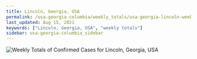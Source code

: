 ```yaml
---
title: Lincoln, Georgia, USA
permalink: /usa-georgia-columbia/weekly_totals/usa-georgia-lincoln-weekly_totals.html
last_updated: Aug 15, 2021
keywords: ["Lincoln, Georgia, USA", "weekly totals"]
sidebar: usa-georgia-columbia_sidebar
---
```


![Weekly Totals of Confirmed Cases for Lincoln, Georgia, USA](/covid_tracker/images/graphs/usa-georgia-lincoln-weekly_totals_graph.png)
